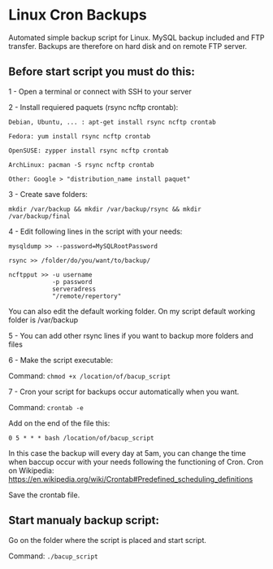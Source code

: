 Linux Cron Backups
================

Automated simple backup script for Linux.
MySQL backup included and FTP transfer.
Backups are therefore on hard disk and on remote FTP server.


Before start script you must do this:
-------------------------

1 - Open a terminal or connect with SSH to your server


2 - Install requiered paquets (rsync ncftp crontab):

	Debian, Ubuntu, ... : apt-get install rsync ncftp crontab

	Fedora: yum install rsync ncftp crontab

	OpenSUSE: zypper install rsync ncftp crontab

	ArchLinux: pacman -S rsync ncftp crontab

	Other: Google > "distribution_name install paquet"
	

3 - Create save folders:

```mkdir /var/backup && mkdir /var/backup/rsync && mkdir /var/backup/final```


4 - Edit following lines in the script with your needs:

```mysqldump >> --password=MySQLRootPassword```

```rsync >> /folder/do/you/want/to/backup/```

```
ncftpput >> -u username
			-p password
			serveradress
			"/remote/repertory"
```

You can also edit the default working folder. 
On my script default working folder is /var/backup


5 - You can add other rsync lines if you want to backup more folders and files


6 - Make the script executable:

Command: ```chmod +x /location/of/bacup_script```


7 - Cron your script for backups occur automatically when you want.

Command: ```crontab -e```

Add on the end of the file this:

```0 5 * * * bash /location/of/bacup_script```

In this case the backup will every day at 5am, you can change the time when baccup occur with your needs following the functioning of Cron.
Cron on Wikipedia: https://en.wikipedia.org/wiki/Crontab#Predefined_scheduling_definitions

Save the crontab file.


Start manualy backup script:
-------------------------
Go on the folder where the script is placed and start script.

Command: ```./bacup_script```
